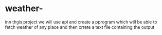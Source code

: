 # weather-
inn thgis project we will use api and create a pprogram which will be able to fetch weather of any place and then crrete a text file containing the output 
